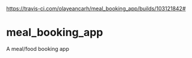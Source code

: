 https://travis-ci.com/olayeancarh/meal_booking_app/builds/103121842#
# meal_booking_app
A meal/food booking app
